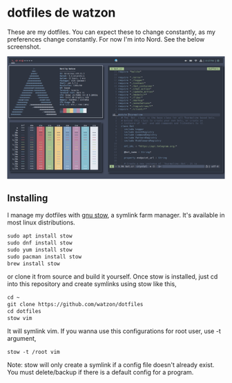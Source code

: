 # dotfiles de watzon

These are my dotfiles. You can expect these to change constantly, as my preferences change constantly. For now I'm into Nord. See the below screenshot.

![Screenshot](screenshot.png)

## Installing

I manage my dotfiles with [gnu stow](), a symlink farm manager. It's available in most linux distributions.

```
sudo apt install stow
sudo dnf install stow
sudo yum install stow
sudo pacman install stow
brew install stow
```

or clone it from source and build it yourself.
Once stow is installed, just cd into this repository and create symlinks using stow like this,

```
cd ~
git clone https://github.com/watzon/dotfiles
cd dotfiles
stow vim
```

It will symlink vim. If you wanna use this configurations for root user, use -t argument,

```
stow -t /root vim
```

Note: stow will only create a symlink if a config file doesn't already exist. You must delete/backup if there is a default config for a program.
